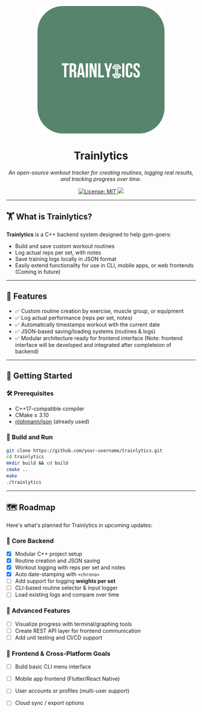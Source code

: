 <p align="center">
    <img src="assets/Trainlytics_Logo.png" alt="Trainlytics Logo" width="338"/>
</p>

<h1 align="center">Trainlytics</h1>
<p align="center"><em>
An open-source workout tracker for creating routines, logging real results, and tracking progress over time.
</em></p>

<p align="center">
  <a href="https://github.com/noahlacour/trainlytics/blob/main/LICENSE">
    <img src="https://img.shields.io/github/license/noahlacour/trainlytics" alt="License: MIT">
  </a>
  <a href="https://github.com/noahlacour/trainlytics/stargazers">
    <img src="https://img.shields.io/github/stars/noahlacour/trainlytics?style=social">
  </a>
</p>


---

## 🏋️ What is Trainlytics?

**Trainlytics** is a C++ backend system designed to help gym-goers:
- Build and save custom workout routines
- Log actual reps per set, with notes
- Save training logs locally in JSON format
- Easily extend functionailty for use in CLI, mobile apps, or web frontends (Coming in future)


---

## 🔧 Features

- ✅ Custom routine creation by exercise, muscle group, or equipment
- ✅ Log actual performance (reps per set, notes)
- ✅ Automatically timestamps workout with the current date
- ✅ JSON-based saving/loading systems (routines & logs)
- ✅ Modular architecture ready for frontend interface (Note: frontend interface will be developed and integrated after completeion of backend)

---

## 🚀 Getting Started

### 🛠 Prerequisites

- C++17-compatible compiler
- CMake ≥ 3.10
- [nlohmann/json](https://github.com/nlohmann/json) (already used)

### 🧪 Build and Run

```bash
git clone https://github.com/your-username/trainlytics.git
cd trainlytics
mkdir build && cd build
cmake ..
make
./trainlytics
```

---

## 🗺️ Roadmap

Here's what's planned for Trainlytics in upcoming updates:

### 🔹 Core Backend

- [x] Modular C++ project setup
- [x] Routine creation and JSON saving
- [x] Workout logging with reps per set and notes
- [x] Auto date-stamping with `<chrono>`
- [ ] Add support for logging **weights per set**
- [ ] CLI-based routine selector & input logger
- [ ] Load existing logs and compare over time

### 🔹 Advanced Features

- [ ] Visualize progress with terminal/graphing tools
- [ ] Create REST API layer for frontend communication
- [ ] Add unit testing and CI/CD support

### 🔹 Frontend & Cross-Platform Goals

- [ ] Build basic CLI menu interface
- [ ] Mobile app frontend (Flutter/React Native)
- [ ] User accounts or profiles (multi-user support)
- [ ] Cloud sync / export options



